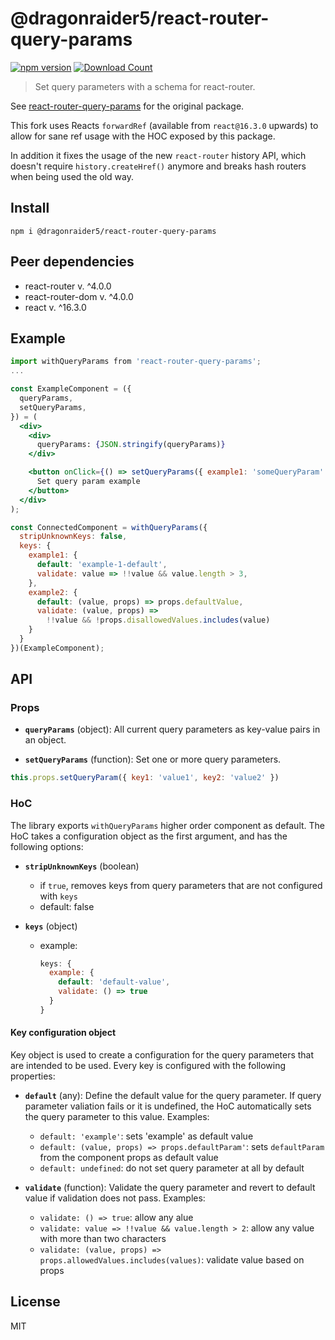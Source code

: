 # @dragonraider5/react-router-query-params

[![npm version](https://badge.fury.io/js/react-router-query-params.svg)](https://badge.fury.io/js/react-router-query-params)
[![Download Count](http://img.shields.io/npm/dm/react-router-query-params.svg?style=flat-square)](https://npmjs.org/package/react-router-query-params)

> Set query parameters with a schema for react-router.

See [react-router-query-params](https://www.npmjs.com/package/react-router-query-params) for the original package.

This fork uses Reacts `forwardRef` (available from `react@16.3.0` upwards) to
allow for sane ref usage with the HOC exposed by this package.

In addition it fixes the usage of the new `react-router` history API, which
doesn't require `history.createHref()` anymore and breaks hash routers when
being used the old way.

## Install

```
npm i @dragonraider5/react-router-query-params
```

## Peer dependencies

* react-router v. ^4.0.0
* react-router-dom v. ^4.0.0
* react v. ^16.3.0

## Example

```jsx
import withQueryParams from 'react-router-query-params';
...

const ExampleComponent = ({
  queryParams,
  setQueryParams,
}) = (
  <div>
    <div>
      queryParams: {JSON.stringify(queryParams)}
    </div>

    <button onClick={() => setQueryParams({ example1: 'someQueryParam' })}>
      Set query param example
    </button>
  </div>
);

const ConnectedComponent = withQueryParams({
  stripUnknownKeys: false,
  keys: {
    example1: {
      default: 'example-1-default',
      validate: value => !!value && value.length > 3,
    },
    example2: {
      default: (value, props) => props.defaultValue,
      validate: (value, props) =>
        !!value && !props.disallowedValues.includes(value)
    }
  }
})(ExampleComponent);
```

## API

### Props

* __`queryParams`__ (object): All current query parameters as key-value pairs in an object.

* __`setQueryParams`__ (function): Set one or more query parameters.
```js
this.props.setQueryParam({ key1: 'value1', key2: 'value2' })
```

### HoC

The library exports `withQueryParams` higher order component as default. The HoC takes a configuration object as the first argument, and has the following options:

* __`stripUnknownKeys`__ (boolean)
  - if `true`, removes keys from query parameters that are not configured with `keys`
  - default: false

* __`keys`__ (object)
  - example:
    ```js
    keys: {
      example: {
        default: 'default-value',
        validate: () => true
      }
    }
    ```

#### Key configuration object

Key object is used to create a configuration for the query parameters that are intended to be used.
Every key is configured with the following properties:

* __`default`__ (any): Define the default value for the query parameter. If query parameter valiation fails or it is undefined, the HoC automatically sets the query parameter to this value. Examples:
  - `default: 'example'`: sets 'example' as default value
  - `default: (value, props) => props.defaultParam'`: sets `defaultParam` from the component props as default value
  - `default: undefined`: do not set query parameter at all by default

* __`validate`__ (function): Validate the query parameter and revert to default value if validation does not pass. Examples:
  - `validate: () => true`: allow any alue
  - `validate: value => !!value && value.length > 2`: allow any value with more than two characters
  - `validate: (value, props) => props.allowedValues.includes(values)`: validate value based on props

## License

MIT
